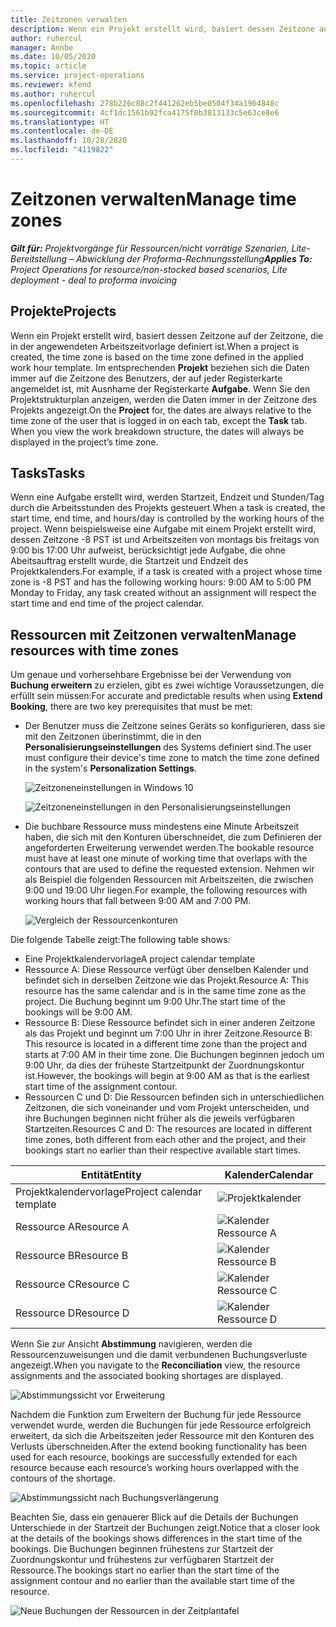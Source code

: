 ```yaml
---
title: Zeitzonen verwalten
description: Wenn ein Projekt erstellt wird, basiert dessen Zeitzone auf der Zeitzone, die in der angewendeten Arbeitszeitvorlage definiert ist.
author: ruhercul
manager: Annbe
ms.date: 10/05/2020
ms.topic: article
ms.service: project-operations
ms.reviewer: kfend
ms.author: ruhercul
ms.openlocfilehash: 278b226c88c2f441262eb5be0504f34a1964848c
ms.sourcegitcommit: 4cf1dc1561b92fca4175f0b3813133c5e63ce8e6
ms.translationtype: HT
ms.contentlocale: de-DE
ms.lasthandoff: 10/28/2020
ms.locfileid: "4119822"
---
```

# <a name="manage-time-zones"></a><span data-ttu-id="51f84-103">Zeitzonen verwalten</span><span class="sxs-lookup"><span data-stu-id="51f84-103">Manage time zones</span></span>

<span data-ttu-id="51f84-104">_**Gilt für:** Projektvorgänge für Ressourcen/nicht vorrätige Szenarien, Lite-Bereitstellung – Abwicklung der Proforma-Rechnungsstellung_</span><span class="sxs-lookup"><span data-stu-id="51f84-104">_**Applies To:** Project Operations for resource/non-stocked based scenarios, Lite deployment - deal to proforma invoicing_</span></span>


## <a name="projects"></a><span data-ttu-id="51f84-105">Projekte</span><span class="sxs-lookup"><span data-stu-id="51f84-105">Projects</span></span>

<span data-ttu-id="51f84-106">Wenn ein Projekt erstellt wird, basiert dessen Zeitzone auf der Zeitzone, die in der angewendeten Arbeitszeitvorlage definiert ist.</span><span class="sxs-lookup"><span data-stu-id="51f84-106">When a project is created, the time zone is based on the time zone defined in the applied work hour template.</span></span> <span data-ttu-id="51f84-107">Im entsprechenden **Projekt** beziehen sich die Daten immer auf die Zeitzone des Benutzers, der auf jeder Registerkarte angemeldet ist, mit Ausnhame der Registerkarte **Aufgabe**. Wenn Sie den Projektstrukturplan anzeigen, werden die Daten immer in der Zeitzone des Projekts angezeigt.</span><span class="sxs-lookup"><span data-stu-id="51f84-107">On the **Project** for, the dates are always relative to the time zone of the user that is logged in on each tab, except the **Task** tab. When you view the work breakdown structure, the dates will always be displayed in the project’s time zone.</span></span>

## <a name="tasks"></a><span data-ttu-id="51f84-108">Tasks</span><span class="sxs-lookup"><span data-stu-id="51f84-108">Tasks</span></span>

<span data-ttu-id="51f84-109">Wenn eine Aufgabe erstellt wird, werden Startzeit, Endzeit und Stunden/Tag durch die Arbeitsstunden des Projekts gesteuert.</span><span class="sxs-lookup"><span data-stu-id="51f84-109">When a task is created, the start time, end time, and hours/day is controlled by the working hours of the project.</span></span> <span data-ttu-id="51f84-110">Wenn beispielsweise eine Aufgabe mit einem Projekt erstellt wird, dessen Zeitzone -8 PST ist und Arbeitszeiten von montags bis freitags von 9:00 bis 17:00 Uhr aufweist, berücksichtigt jede Aufgabe, die ohne Abeitsauftrag erstellt wurde, die Startzeit und Endzeit des Projektkalenders.</span><span class="sxs-lookup"><span data-stu-id="51f84-110">For example, if a task is created with a project whose time zone is -8 PST and has the following working hours: 9:00 AM to 5:00 PM Monday to Friday, any task created without an assignment will respect the start time and end time of the project calendar.</span></span>

## <a name="manage-resources-with-time-zones"></a><span data-ttu-id="51f84-111">Ressourcen mit Zeitzonen verwalten</span><span class="sxs-lookup"><span data-stu-id="51f84-111">Manage resources with time zones</span></span>

<span data-ttu-id="51f84-112">Um genaue und vorhersehbare Ergebnisse bei der Verwendung von **Buchung erweitern** zu erzielen, gibt es zwei wichtige Voraussetzungen, die erfüllt sein müssen:</span><span class="sxs-lookup"><span data-stu-id="51f84-112">For accurate and predictable results when using **Extend Booking**, there are two key prerequisites that must be met:</span></span>  

- <span data-ttu-id="51f84-113">Der Benutzer muss die Zeitzone seines Geräts so konfigurieren, dass sie mit den Zeitzonen überinstimmt, die in den **Personalisierungseinstellungen** des Systems definiert sind.</span><span class="sxs-lookup"><span data-stu-id="51f84-113">The user must configure their device's time zone to match the time zone defined in the system's **Personalization Settings**.</span></span>
 
  ![Zeitzoneneinstellungen in Windows 10](media/reconcile-assignments-03.png)

  ![Zeitzoneneinstellungen in den Personalisierungseinstellungen](media/reconcile-assignments-04.png)
 
- <span data-ttu-id="51f84-116">Die buchbare Ressource muss mindestens eine Minute Arbeitszeit haben, die sich mit den Konturen überschneidet, die zum Definieren der angeforderten Erweiterung verwendet werden.</span><span class="sxs-lookup"><span data-stu-id="51f84-116">The bookable resource must have at least one minute of working time that overlaps with the contours that are used to define the requested extension.</span></span> <span data-ttu-id="51f84-117">Nehmen wir als Beispiel die folgenden Ressourcen mit Arbeitszeiten, die zwischen 9:00 und 19:00 Uhr liegen.</span><span class="sxs-lookup"><span data-stu-id="51f84-117">For example, the following resources with working hours that fall between 9:00 AM and 7:00 PM.</span></span> 

  ![Vergleich der Ressourcenkonturen](media/reconcile-assignments-05.png)

<span data-ttu-id="51f84-119">Die folgende Tabelle zeigt:</span><span class="sxs-lookup"><span data-stu-id="51f84-119">The following table shows:</span></span>

- <span data-ttu-id="51f84-120">Eine Projektkalendervorlage</span><span class="sxs-lookup"><span data-stu-id="51f84-120">A project calendar template</span></span>
- <span data-ttu-id="51f84-121">Ressource A: Diese Ressource verfügt über denselben Kalender und befindet sich in derselben Zeitzone wie das Projekt.</span><span class="sxs-lookup"><span data-stu-id="51f84-121">Resource A: This resource has the same calendar and is in the same time zone as the project.</span></span> <span data-ttu-id="51f84-122">Die Buchung beginnt um 9:00 Uhr.</span><span class="sxs-lookup"><span data-stu-id="51f84-122">The start time of the bookings will be 9:00 AM.</span></span>
- <span data-ttu-id="51f84-123">Ressource B: Diese Ressource befindet sich in einer anderen Zeitzone als das Projekt und beginnt um 7:00 Uhr in ihrer Zeitzone.</span><span class="sxs-lookup"><span data-stu-id="51f84-123">Resource B: This resource is located in a different time zone than the project and starts at 7:00 AM in their time zone.</span></span> <span data-ttu-id="51f84-124">Die Buchungen beginnen jedoch um 9:00 Uhr, da dies der früheste Startzeitpunkt der Zuordnungskontur ist.</span><span class="sxs-lookup"><span data-stu-id="51f84-124">However, the bookings will begin at 9:00 AM as that is the earliest start time of the assignment contour.</span></span>
- <span data-ttu-id="51f84-125">Ressourcen C und D: Die Ressourcen befinden sich in unterschiedlichen Zeitzonen, die sich voneinander und vom Projekt unterscheiden, und ihre Buchungen beginnen nicht früher als die jeweils verfügbaren Startzeiten.</span><span class="sxs-lookup"><span data-stu-id="51f84-125">Resources C and D: The resources are located in different time zones, both different from each other and the project, and their bookings start no earlier than their respective available start times.</span></span>

|<span data-ttu-id="51f84-126">Entität</span><span class="sxs-lookup"><span data-stu-id="51f84-126">Entity</span></span>  |<span data-ttu-id="51f84-127">Kalender</span><span class="sxs-lookup"><span data-stu-id="51f84-127">Calendar</span></span>  |
|-|-|
|<span data-ttu-id="51f84-128">Projektkalendervorlage</span><span class="sxs-lookup"><span data-stu-id="51f84-128">Project calendar template</span></span>   | ![Projektkalender](media/reconcile-assignments-06.png) |
|<span data-ttu-id="51f84-130">Ressource A</span><span class="sxs-lookup"><span data-stu-id="51f84-130">Resource A</span></span>  | ![Kalender Ressource A](media/reconcile-assignments-06.png) |
|<span data-ttu-id="51f84-132">Ressource B</span><span class="sxs-lookup"><span data-stu-id="51f84-132">Resource B</span></span>  |  ![Kalender Ressource B](media/reconcile-assignments-07.png) |
|<span data-ttu-id="51f84-134">Ressource C</span><span class="sxs-lookup"><span data-stu-id="51f84-134">Resource C</span></span>  |  ![Kalender Ressource C](media/reconcile-assignments-08.png) |
|<span data-ttu-id="51f84-136">Ressource D</span><span class="sxs-lookup"><span data-stu-id="51f84-136">Resource D</span></span>  | ![Kalender Ressource D](media/reconcile-assignments-09.png)  |
 
<span data-ttu-id="51f84-138">Wenn Sie zur Ansicht **Abstimmung** navigieren, werden die Ressourcenzuweisungen und die damit verbundenen Buchungsverluste angezeigt.</span><span class="sxs-lookup"><span data-stu-id="51f84-138">When you navigate to the **Reconciliation** view, the resource assignments and the associated booking shortages are displayed.</span></span>

![Abstimmungssicht vor Erweiterung](media/reconcile-assignments-10.png)

<span data-ttu-id="51f84-140">Nachdem die Funktion zum Erweitern der Buchung für jede Ressource verwendet wurde, werden die Buchungen für jede Ressource erfolgreich erweitert, da sich die Arbeitszeiten jeder Ressource mit den Konturen des Verlusts überschneiden.</span><span class="sxs-lookup"><span data-stu-id="51f84-140">After the extend booking functionality has been used for each resource, bookings are successfully extended for each resource because each resource’s working hours overlapped with the contours of the shortage.</span></span>

![Abstimmungssicht nach Buchungsverlängerung](media/reconcile-assignments-11.png) 

<span data-ttu-id="51f84-142">Beachten Sie, dass ein genauerer Blick auf die Details der Buchungen Unterschiede in der Startzeit der Buchungen zeigt.</span><span class="sxs-lookup"><span data-stu-id="51f84-142">Notice that a closer look at the details of the bookings shows differences in the start time of the bookings.</span></span> <span data-ttu-id="51f84-143">Die Buchungen beginnen frühestens zur Startzeit der Zuordnungskontur und frühestens zur verfügbaren Startzeit der Ressource.</span><span class="sxs-lookup"><span data-stu-id="51f84-143">The bookings start no earlier than the start time of the assignment contour and no earlier than the available start time of the resource.</span></span>

![Neue Buchungen der Ressourcen in der Zeitplantafel](media/reconcile-assignments-12.png)
